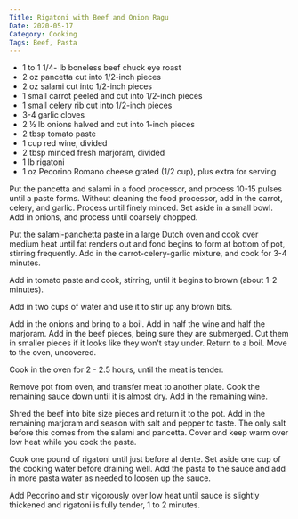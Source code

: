 ```yaml
---
Title: Rigatoni with Beef and Onion Ragu
Date: 2020-05-17
Category: Cooking
Tags: Beef, Pasta
---
```


* 1 to 1 1/4- lb boneless beef chuck eye roast
* 2 oz pancetta cut into 1/2-inch pieces
* 2 oz salami cut into 1/2-inch pieces
* 1 small carrot peeled and cut into 1/2-inch pieces
* 1 small celery rib cut into 1/2-inch pieces
* 3-4 garlic cloves
* 2 ½ lb onions halved and cut into 1-inch pieces
* 2 tbsp tomato paste
* 1 cup red wine, divided
* 2 tbsp minced fresh marjoram, divided
* 1 lb rigatoni
* 1 oz Pecorino Romano cheese grated (1/2 cup), plus extra for serving

Put the pancetta and salami in a food processor, and process 10-15 pulses until a paste forms.  Without cleaning the food processor, add in the carrot, celery, and garlic.  Process until finely minced.  Set aside in a small bowl.  Add in onions, and process until coarsely chopped.

Put the salami-panchetta paste in a large Dutch oven and cook over medium heat until fat renders out and fond begins to form at bottom of pot, stirring frequently. Add in the carrot-celery-garlic mixture, and cook for 3-4 minutes.

Add in tomato paste and cook, stirring, until it begins to brown (about 1-2 minutes).

Add in two cups of water and use it to stir up any brown bits.

Add in the onions and bring to a boil. Add in half the wine and half the marjoram. Add in the beef pieces, being sure they are submerged.  Cut them in smaller pieces if it looks like they won't stay under.  Return to a boil.  Move to the oven, uncovered.

Cook in the oven for 2 - 2.5 hours, until the meat is tender.

Remove pot from oven, and transfer meat to another plate.  Cook the remaining sauce down until it is almost dry. Add in the remaining wine.

Shred the beef into bite size pieces and return it to the pot. Add in the remaining marjoram and season with salt and pepper to taste. The only salt before this comes from the salami and pancetta. Cover and keep warm over low heat while you cook the pasta.

Cook one pound of rigatoni until just before al dente.  Set aside one cup of the cooking water before draining well.  Add the pasta to the sauce and add in more pasta water as needed to loosen up the sauce.

Add Pecorino and stir vigorously over low heat until sauce is slightly thickened and rigatoni is fully tender, 1 to 2 minutes.

